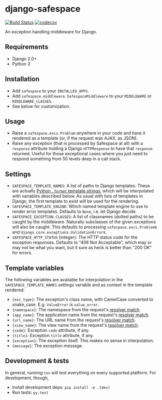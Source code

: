 # django-safespace

[![Build Status](https://travis-ci.org/valohai/django-safespace.svg?branch=master)](https://travis-ci.org/valohai/django-safespace)
[![codecov](https://codecov.io/gh/valohai/django-safespace/branch/master/graph/badge.svg)](https://codecov.io/gh/valohai/django-safespace)


An exception handling middleware for Django.

## Requirements

* Django 2.0+
* Python 3

## Installation

* Add `safespace` to your `INSTALLED_APPS`.
* Add `safespace.middleware.SafespaceMiddleware` to your `MIDDLEWARE` or `MIDDLEWARE_CLASSES`.
* See below for customization.

## Usage

* Raise a `safespace.excs.Problem` anywhere in your code and have it rendered
  as a template (or, if the request was AJAX, as JSON).
* Raise any exception (that is processed by Safespace at all)
  with a `response` attribute holding a Django `HTTPResponse`
  to have that `response` returned.  Useful for those exceptional cases
  where you just need to respond something from 50 levels deep in a call stack.

## Settings

* `SAFESPACE_TEMPLATE_NAMES`:
   A list of paths to Django templates. These are actually
   [Python `.format` template strings][ts], which will be interpolated
   with variables described below. As usual with lists of templates in
   Django, the first template to exist will be used for the rendering.
* `SAFESPACE_TEMPLATE_ENGINE`:
   Which named template engine to use to render error templates.
   Defaults to `None`, i.e. let Django decide.
* `SAFESPACE_EXCEPTION_CLASSES`:
   A list of classnames (dotted paths) to be caught by the middleware.
   Naturally subclasses of the given exceptions will also be caught.
   This defaults to processing `safespace.excs.Problem`s and
   `django.core.exceptions.ValidationError`s.
* `SAFESPACE_HTTP_STATUS` (integer):
   The HTTP status code for the exception responses. Defaults to
   "406 Not Acceptable", which may or may not be what you want, but it
   sure as heck is better than "200 OK" for errors.
   
[ts]: https://docs.python.org/2/library/string.html#format-string-syntax

## Template variables

The following variables are available for interpolation in the
`SAFESPACE_TEMPLATE_NAMES` settings variable and as context in the template rendered:

* `{exc_type}`: The exception's class name, with CamelCase converted
                to snake_case. E.g. `ValueError` is `value_error`.
* `{namespace}`: The namespace from the request's [resolver match][rm].
* `{app_name}`: The application name from the request's [resolver match][rm].
* `{url_name}`: The URL name from the request's [resolver match][rm].
* `{view_name}`: The view name from the request's [resolver match][rm].
* `{code}`: Exception `code` attribute, if any.
* `{title}`: Exception `title` attribute, if any.
* `{exception}`: The exception itself. This makes no sense in interpolation.
* `{message}`: The exception message.
                 
[rm]: https://docs.djangoproject.com/en/1.10/ref/urlresolvers/#django.urls.ResolverMatch
                 
## Development & tests

In general, running `tox` will test everything on every supported
platform.  For development, though,

* Install development deps: `pip install -e .[dev]`
* Run tests: `py.test`
